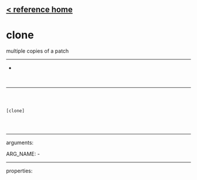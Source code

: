[< reference home](ceammc_lib.html)
---

# clone


multiple copies of a patch

---

-
<br>


---


```



[clone]


            
```

---
arguments:

ARG_NAME: -<br>

---
properties:


